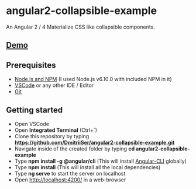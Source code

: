 # angular2-collapsible-example
An Angular 2 / 4 Materialize CSS like collapsible components.

## [Demo](https://dmitriiser.github.io/angular2-collapsible-example/)

## Prerequisites
- [Node.js and NPM](https://nodejs.org/) (I used Node.js v6.10.0 with included NPM in it)
- [VSCode](https://code.visualstudio.com/) or any other IDE / Editor
- [Git](https://git-scm.com/download)

## Getting started

- Open VSCode
- Open **Integrated Terminal** (Ctrl+`)
- Clone this repository by typing **https://github.com/DmitriiSer/angular2-collapsible-example.git**
- Navigate inside of the created folder by typing **cd angular2-collapsible-example**
- Type **npm install -g @angular/cli** (This will install [Angular-CLI](https://cli.angular.io/) globally)
- Type **npm install** (This will install all the local dependencies)
- Type **ng serve** to start the server on localhost
- Open [http://localhost:4200/](http://localhost:4200/) in a web-browser